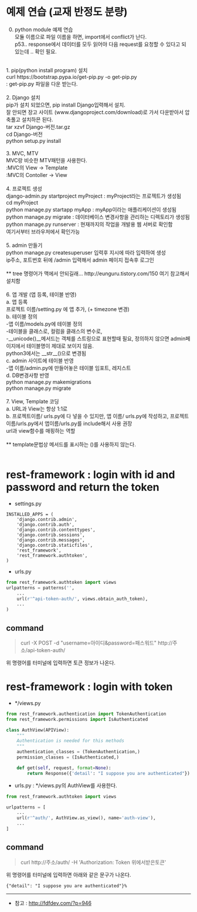 # 예제 연습 (교재 반정도 분량)
0. python module 예제 연습 </br>
모듈 이름으로 파일 이름을 하면, import에서 conflict가 난다.  </br>
p53.. response에서 데이터를 모두 읽어야 다음 request를 요청할 수 있다고 되있는데 .. 확인 필요.  </br>
 </br>
1. pip(python install program) 설치  </br>
curl https://bootstrap.pypa.io/get-pip.py -o get-pip.py </br>
: get-pip.py 파일을 다운 받는다. </br>
 </br>
2. Django 설치 </br>
pip가 설치 되었으면, pip install Django입력해서 설치. </br>
잘 안되면 장고 사이트 (www.djangoproject.com/download)로 가서 다운받아서 압축풀고 설치하믄 된다. </br>
 tar xzvf Django-버전.tar.gz </br>
 cd Django-버전 </br>
 python setup.py install </br>
 </br>
3. MVC, MTV  </br>
MVC랑 비슷한 MTV패턴을 사용한다. </br>
:MVC의 View -> Template </br>
:MVC의 Contoller -> View </br>
 </br>
4. 프로젝트 생성 </br>
django-admin.py startproject myProject : myProject라는 프로젝트가 생성됨 </br>
cd myProject </br>
python manage.py startapp myApp : myApp이라는 애플리케이션이 생성됨 </br>
python manage.py migrate : 데이터베이스 변경사항을 관리하는 디렉토리가 생성됨 </br>
python manage.py runserver : 현재까지의 작업을 개발용 웹 서버로 확인함 </br>
여기서부터 브라우저에서 확인가능 </br>
 </br>
5. admin 만들기 </br>
python manage.py createsuperuser 입력후 지시에 따라 입력하여 생성 </br>
ip주소, 포트번호 뒤에 /admin 입력해서 admin 페이지 접속후 로그인  </br>
 </br>
** tree 명령어가 맥에서 안되길래... http://eunguru.tistory.com/150 여기 참고해서 설치함 </br>
 </br>
6. 앱 개발 (앱 등록, 테이블 반영) </br>
a. 앱 등록 </br>
프로젝트 이름/setting.py 에 앱 추가, (+ timezone 변경) </br>
b. 테이블 정의 </br>
-앱 이름/models.py에 테이블 정의 </br>
-테이블을 클래스로, 컬럼을 클래스의 변수로, </br>
-__unicode()__메서드는 객체를 스트링으로 표현할때 필요, 정의하지 않으면 admin페이지에서 테이블명이 제대로 보이지 않음. </br>
 python3에서는 __str__()​으로 변경됨 </br>
c. admin 사이트에 테이블 반영 </br>
-앱 이름/admin.py에 만들어놓은 테이블 임포트, 레지스트 </br>
d. DB변경사항 반영 </br>
python manage.py makemigrations </br>
python manage.py migrate </br>
 </br>
7.  View, Template 코딩 </br>
a. URL과 View는 항상 1:1로 </br>
b. 프로젝트이름/ urls.py에 다 넣을 수 있지만, 앱 이름/ urls.py에 작성하고, 프로젝트이름/urls.py에서 앱이름/urls.py를 include해서 사용 권장 </br>
    url과 view함수를 매핑하는 역할 </br>
 </br>
** template문법상 메서드를 표시하는 ()를 사용하지 않는다. </br>
 </br>




# rest-framework : login with id and password and return the token
* settings.py
```
INSTALLED_APPS = (
    'django.contrib.admin',
    'django.contrib.auth',
    'django.contrib.contenttypes',
    'django.contrib.sessions',
    'django.contrib.messages',
    'django.contrib.staticfiles',
    'rest_framework',
    'rest_framework.authtoken',
)
```

* urls.py
```python
from rest_framework.authtoken import views
urlpatterns = patterns('',
    ...
    url(r'^api-token-auth/', views.obtain_auth_token),
    ...
)
```

## command
> curl -X POST -d "username=아이디&password=패스워드"  http://주소/api-token-auth/

위 명령어를 터미널에 입력하면 토큰 정보가 나온다.

# rest-framework : login with token
* */views.py
```python
from rest_framework.authentication import TokenAuthentication
from rest_framework.permissions import IsAuthenticated

class AuthView(APIView):
    """
    Authentication is needed for this methods
    """
    authentication_classes = (TokenAuthentication,)
    permission_classes = (IsAuthenticated,)

    def get(self, request, format=None):
        return Response({'detail': "I suppose you are authenticated"})
```

* urls.py : */views.py의 AuthView를 사용한다.
```python
from rest_framework.authtoken import views

urlpatterns = [
    ...
    url(r'^auth/', AuthView.as_view(), name='auth-view'),
    ...
]
```

## command
> curl http://주소/auth/ -H 'Authorization: Token 위에서받은토큰'

위 명령어를 터미널에 입력하면 아래와 같은 문구가 나온다.
```
{"detail": "I suppose you are authenticated"}%
```

---
* 참고 : http://fdfdev.com/?p=946
